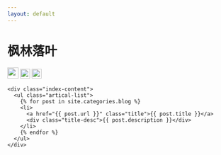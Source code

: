 ```yaml
---
layout: default
---
```


<body>
  <div class="index-wrapper">
    <div class="aside">
      <div class="info-card">
        <h1>枫林落叶</h1>
        <a href="http://weibo.com//" target="_blank"><img src="http://www.weibo.com/favicon.ico" alt="" width="25"/></a>
        <a href="http://www.douban.com/people//" target="_blank"><img src="http://www.douban.com/favicon.ico" alt="" width="22"/></a>
        <a href="http://blog.csdn.net/chenwiehuang" target="_blank"><img src="/images/csdn.ico" alt="" width="22"/></a>
      </div>
      <div id="particles-js"></div>
    </div>

    <div class="index-content">
      <ul class="artical-list">
        {% for post in site.categories.blog %}
        <li>
          <a href="{{ post.url }}" class="title">{{ post.title }}</a>
          <div class="title-desc">{{ post.description }}</div>
        </li>
        {% endfor %}
      </ul>
    </div>
  </div>
</body>
